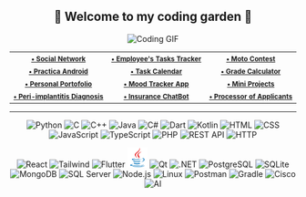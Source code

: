 <h2 align="center">🌸 Welcome to my coding garden 🌸</h2>

<p align="center">
  <img src="https://user-images.githubusercontent.com/74038190/221352975-94759904-aa4c-4032-a8ab-b546efb9c478.gif" alt="Coding GIF" width="300" />
</p>

<div align="center">
  <table>
    <tr>
      <td align="center"><small><strong><a href="https://github.com/ungureancatalina/UBB--FMI/tree/main/AN_2/SEM_1/MAP/lab6fx">• Social Network</a></strong></small></td>
      <td align="center"><small><strong><a href="https://github.com/ungureancatalina/UBB--FMI/tree/main/AN_2/SEM_2/ISS/monitorizare_angajati">• Employee's Tasks Tracker</a></strong></small></td>
      <td align="center"><small><strong><a href="https://github.com/ungureancatalina/UBB--FMI/tree/main/AN_2/SEM_2/MPP">• Moto Contest</a></strong></small></td>
    </tr>
    <tr>
      <td align="center"><small><strong><a href="https://github.com/ungureancatalina/android-practica">• Practica Android</a></strong></small></td>
      <td align="center"><small><strong><a href="https://github.com/ungureancatalina/task_calendar">• Task Calendar</a></strong></small></td>
      <td align="center"><small><strong><a href="https://github.com/ungureancatalina/grade_calculator">• Grade Calculator</a></strong></small></td>
    </tr>
    <tr>
      <td align="center"><small><strong><a href="https://github.com/ungureancatalina/personal_portofolio">• Personal Portofolio</a></strong></small></td>
      <td align="center"><small><strong><a href="https://github.com/ungureancatalina/mood_tracker">• Mood Tracker App</a></strong></small></td>
      <td align="center"><small><strong><a href="https://github.com/ungureancatalina/cute-projects">• Mini Projects</a></strong></small></td>
    </tr>
    <tr>
      <td align="center"><small><strong><a href="https://github.com/ungureancatalina/UBB--FMI/tree/main/AN_2/SEM_2/AI/proiect">• Peri-implantitis Diagnosis </a></strong></small></td>
      <td align="center"><small><strong><a href="https://github.com/ungureancatalina/CASualBot">• Insurance ChatBot</a></strong></small></td>
      <td align="center"><small><strong><a href="https://github.com/ungureancatalina/applicant_processor">• Processor of Applicants</a></strong></small></td>
    </tr>
  </table>
</div>

---

<p align="center">
  <img src="https://cdn.jsdelivr.net/gh/devicons/devicon/icons/python/python-original.svg" width="35" height="35" alt="Python"/>
  <img src="https://cdn.jsdelivr.net/gh/devicons/devicon/icons/c/c-original.svg" width="35" height="35" alt="C"/>
  <img src="https://cdn.jsdelivr.net/gh/devicons/devicon/icons/cplusplus/cplusplus-original.svg" width="35" height="35" alt="C++"/>
  <img src="https://cdn.jsdelivr.net/gh/devicons/devicon/icons/java/java-original.svg" width="35" height="35" alt="Java"/>
  <img src="https://cdn.jsdelivr.net/gh/devicons/devicon/icons/csharp/csharp-original.svg" width="35" height="35" alt="C#"/>
  <img src="https://cdn.jsdelivr.net/gh/devicons/devicon/icons/dart/dart-original.svg" width="35" height="35" alt="Dart"/>
  <img src="https://cdn.jsdelivr.net/gh/devicons/devicon/icons/kotlin/kotlin-original.svg" width="35" height="35" alt="Kotlin"/>
  <img src="https://cdn.jsdelivr.net/gh/devicons/devicon/icons/html5/html5-original.svg" width="35" height="35" alt="HTML"/>
  <img src="https://cdn.jsdelivr.net/gh/devicons/devicon/icons/css3/css3-original.svg" width="35" height="35" alt="CSS"/>
  <img src="https://cdn.jsdelivr.net/gh/devicons/devicon/icons/javascript/javascript-original.svg" width="35" height="35" alt="JavaScript"/>
  <img src="https://cdn.jsdelivr.net/gh/devicons/devicon/icons/typescript/typescript-original.svg" width="35" height="35" alt="TypeScript"/>
  <img src="https://cdn.jsdelivr.net/gh/devicons/devicon/icons/php/php-original.svg" width="35" height="35" alt="PHP"/>
  <img src="https://img.icons8.com/ios-filled/50/000000/api-settings.png" width="35" height="35" alt="REST API"/>
  <img src="https://img.icons8.com/ios-filled/50/000000/http.png" width="35" height="35" alt="HTTP"/>
</p>

<p align="center">
  <img src="https://cdn.jsdelivr.net/gh/devicons/devicon/icons/react/react-original.svg" width="35" height="35" alt="React"/>
  <img src="https://www.vectorlogo.zone/logos/tailwindcss/tailwindcss-icon.svg" width="35" height="35" alt="Tailwind"/>
  <img src="https://cdn.jsdelivr.net/gh/devicons/devicon/icons/flutter/flutter-original.svg" width="35" height="35" alt="Flutter"/>
  <img src="https://raw.githubusercontent.com/devicons/devicon/master/icons/java/java-original.svg" width="35" height="35" alt="JavaFX"/>
  <img src="https://upload.wikimedia.org/wikipedia/commons/0/0b/Qt_logo_2016.svg" width="35" height="35" alt="Qt"/>
  <img src="https://upload.wikimedia.org/wikipedia/commons/e/ee/.NET_Core_Logo.svg" width="35" height="35" alt=".NET"/>
  <img src="https://cdn.jsdelivr.net/gh/devicons/devicon/icons/postgresql/postgresql-original.svg" width="35" height="35" alt="PostgreSQL"/>
  <img src="https://cdn.jsdelivr.net/gh/devicons/devicon/icons/sqlite/sqlite-original.svg" width="35" height="35" alt="SQLite"/>
  <img src="https://cdn.jsdelivr.net/gh/devicons/devicon/icons/mongodb/mongodb-original.svg" width="35" height="35" alt="MongoDB"/>
  <img src="https://www.svgrepo.com/show/303229/microsoft-sql-server-logo.svg" width="35" height="35" alt="SQL Server"/>
  <img src="https://cdn.jsdelivr.net/gh/devicons/devicon/icons/nodejs/nodejs-original.svg" width="35" height="35" alt="Node.js"/>
  <img src="https://cdn.jsdelivr.net/gh/devicons/devicon/icons/linux/linux-original.svg" width="35" height="35" alt="Linux"/>
  <img src="https://www.vectorlogo.zone/logos/getpostman/getpostman-icon.svg" width="35" height="35" alt="Postman"/>
  <img src="https://www.vectorlogo.zone/logos/gradle/gradle-icon.svg" width="35" height="35" alt="Gradle"/>
  <img src="https://upload.wikimedia.org/wikipedia/commons/6/64/Cisco_logo.svg" width="35" height="35" alt="Cisco"/>
  <img src="https://upload.wikimedia.org/wikipedia/commons/4/4f/Adobe_Illustrator_CC_icon.svg" width="35" height="35" alt="AI"/>
</p>
